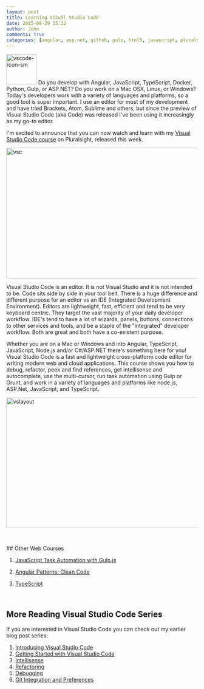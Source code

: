 ```yaml
---
layout: post
title: Learning Visual Studio Code
date: 2015-08-29 15:32
author: John
comments: true
categories: [angular, asp.net, github, gulp, html5, javascript, pluralsight, typescript, Uncategorized, visual studio code]
---
```

<img class="alignleft size-full wp-image-60771" src="/wp-content/uploads/2015/04/vscode-icon-sm.png" alt="vscode-icon-sm" width="80" height="80" /> Do you develop with Angular, JavaScript, TypeScript, Docker, Python, Gulp, or ASP.NET? Do you work on a Mac OSX, Linux, or Windows? Today's developers work with a variety of languages and platforms, so a good tool is super important. I use an editor for most of my development and have tried Brackets, Atom, Sublime and others, but since the preview of Visual Studio Code (aka Code) was released I've been using it increasingly as my go-to editor.

I'm excited to announce that you can now watch and learn with my <a href="http://jpapa.me/vscodecourse">Visual Studio Code course</a> on Pluralsight, released this week.

<a href="http://jpapa.me/vscodecourse"><img class="aligncenter size-large wp-image-60891" src="/wp-content/uploads/2015/04/vsc-600x344.png" alt="vsc" width="600" height="344" /></a>

Visual Studio Code is an editor. It is not Visual Studio and it is not intended to be. Code sits side by side in your tool belt. There is a huge difference and different purpose for an editor vs an IDE (Integrated Development Environment). Editors are lightweight, fast, efficient and tend to be very keyboard centric. They target the vast majority of your daily developer workflow. IDE's tend to have a lot of wizards, panels, buttons, connections to other services and tools, and be a staple of the "integrated" developer workflow. Both are great and both have a co-existent purpose.

Whether you are on a Mac or Windows and into Angular, TypeScript, JavaScript, Node.js and/or C#/ASP.NET there's something here for you! Visual Studio Code is a fast and lightweight cross-platform code editor for writing modern web and cloud applications. This course shows you how to debug, refactor, peek and find references, get intellisense and autocomplete, use the multi-cursor, run task automation using Gulp or Grunt, and work in a variety of languages and platforms like node.js, ASP.Net, JavaScript, and TypeScript.

<img class="aligncenter size-large wp-image-61451" src="/wp-content/uploads/2015/05/vslayout-600x344.png" alt="vslayout" width="600" height="344" />

&nbsp;

## Other Web Courses

<ol>
<li><a href="http://jpapa.me/gulpps">JavaScript Task Automation with Gulp.js</a></p></li>
<li><p><a href="http://jpapa.me/ngclean">Angular Patterns: Clean Code</a></p></li>
<li><p><a href="http://jpapa.me/typescriptcourse">TypeScript</a></p></li>
</ol>

<p>&nbsp;

<h2>More Reading Visual Studio Code Series</h2>

If you are interested in Visual Studio Code you can check out my earlier blog post series:

<ol>
<li><a href="http://johnpapa.net/visual-studio-code">Introducing Visual Studio Code</a></li>
<li><a href="http://johnpapa.net/getting-started-with-visual-studio-code">Getting Started with Visual Studio Code</a></li>
<li><a href="http://johnpapa.net/intellisense-witha-visual-studio-code">Intellisense</a></li>
<li><a href="http://johnpapa.net/refactoring-with-visual-studio-code">Refactoring</a></li>
<li><a href="http://johnpapa.net/debugging-with-visual-studio-code">Debugging</a></li>
<li><a href="http://johnpapa.net/git-and-preferences-in-visual-studio-code">Git Integration and Preferences</a></li>
</ol>
